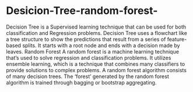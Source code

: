 # Desicion-Tree-random-forest-
Decision Tree is a Supervised learning technique that can be used for both classification and Regression problems. Decision Tree uses a flowchart like a tree structure to show the predictions that result from a series of feature-based splits. It starts with a root node and ends with a decision made by leaves.  Random Forest A random forest is a machine learning technique that’s used to solve regression and classification problems. It utilizes ensemble learning, which is a technique that combines many classifiers to provide solutions to complex problems.  A random forest algorithm consists of many decision trees. The ‘forest’ generated by the random forest algorithm is trained through bagging or bootstrap aggregating.
